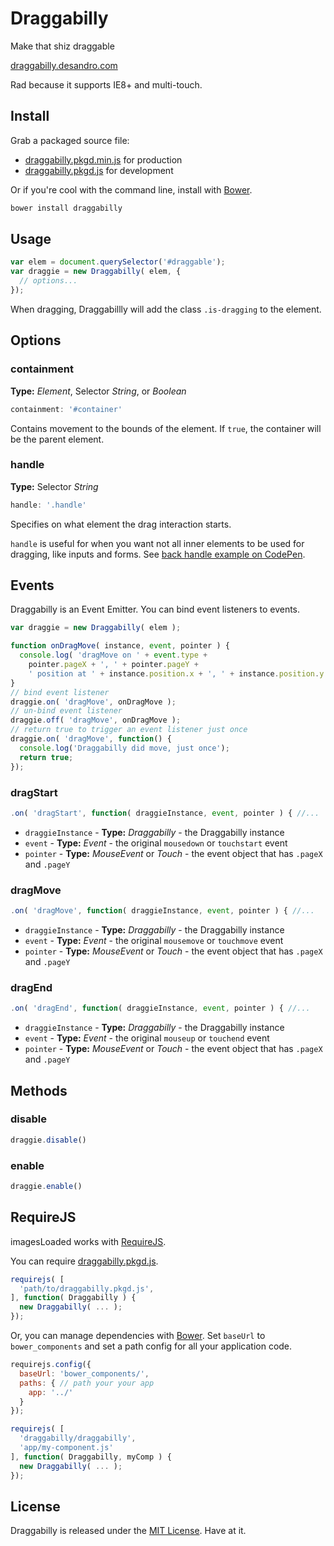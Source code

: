 # Draggabilly

<p class="tagline">Make that shiz draggable</p>

[draggabilly.desandro.com](http://draggabilly.desandro.com)

Rad because it supports IE8+ and multi-touch.

## Install

Grab a packaged source file:

+ [draggabilly.pkgd.min.js](http://draggabilly.desandro.com/draggabilly.pkgd.min.js) for production
+ [draggabilly.pkgd.js](http://draggabilly.desandro.com/draggabilly.pkgd.js) for development

Or if you're cool with the command line, install with [Bower](http://bower.io).

``` bash
bower install draggabilly
```

## Usage

``` js
var elem = document.querySelector('#draggable');
var draggie = new Draggabilly( elem, {
  // options...
});
```

When dragging, Draggabillly will add the class `.is-dragging` to the element.

## Options

### containment

**Type:** _Element_, Selector _String_, or _Boolean_

``` js
containment: '#container'
```

Contains movement to the bounds of the element. If `true`, the container will be the parent element.

### handle

**Type:** Selector _String_

``` js
handle: '.handle'
```

Specifies on what element the drag interaction starts.

`handle` is useful for when you want not all inner elements to be used for dragging, like inputs and forms. See [back handle example on CodePen](http://codepen.io/desandro/pen/znAuH).

## Events

Draggabilly is an Event Emitter. You can bind event listeners to events.

``` js
var draggie = new Draggabilly( elem );

function onDragMove( instance, event, pointer ) {
  console.log( 'dragMove on ' + event.type +
    pointer.pageX + ', ' + pointer.pageY +
    ' position at ' + instance.position.x + ', ' + instance.position.y );
}
// bind event listener
draggie.on( 'dragMove', onDragMove );
// un-bind event listener
draggie.off( 'dragMove', onDragMove );
// return true to trigger an event listener just once
draggie.on( 'dragMove', function() {
  console.log('Draggabilly did move, just once');
  return true;
});
```

### dragStart

```js
.on( 'dragStart', function( draggieInstance, event, pointer ) { //...
```

+ `draggieInstance` - **Type:** _Draggabilly_ - the Draggabilly instance
+ `event` - **Type:** _Event_ - the original `mousedown` or `touchstart` event
+ `pointer` - **Type:** _MouseEvent_ or _Touch_ - the event object that has `.pageX` and `.pageY`

### dragMove

```js
.on( 'dragMove', function( draggieInstance, event, pointer ) { //...
```

+ `draggieInstance` - **Type:** _Draggabilly_ - the Draggabilly instance
+ `event` - **Type:** _Event_ - the original `mousemove` or `touchmove` event
+ `pointer` - **Type:** _MouseEvent_ or _Touch_ - the event object that has `.pageX` and `.pageY`

### dragEnd

```js
.on( 'dragEnd', function( draggieInstance, event, pointer ) { //...
```

+ `draggieInstance` - **Type:** _Draggabilly_ - the Draggabilly instance
+ `event` - **Type:** _Event_ - the original `mouseup` or `touchend` event
+ `pointer` - **Type:** _MouseEvent_ or _Touch_ - the event object that has `.pageX` and `.pageY`

## Methods

### disable

``` js
draggie.disable()
```

### enable

``` js
draggie.enable()
```

## RequireJS

imagesLoaded works with [RequireJS](http://require.org).

You can require [draggabilly.pkgd.js](http://draggabilly.desandro.io/draggabilly.pkgd.js).

``` js
requirejs( [
  'path/to/draggabilly.pkgd.js',
], function( Draggabilly ) {
  new Draggabilly( ... );
});
```

Or, you can manage dependencies with [Bower](http://bower.io). Set `baseUrl` to `bower_components` and set a path config for all your application code.

``` js
requirejs.config({
  baseUrl: 'bower_components/',
  paths: { // path your your app
    app: '../'
  }
});

requirejs( [
  'draggabilly/draggabilly',
  'app/my-component.js'
], function( Draggabilly, myComp ) {
  new Draggabilly( ... );
});
```

## License

Draggabilly is released under the [MIT License](http://desandro.mit-license.org/). Have at it.
